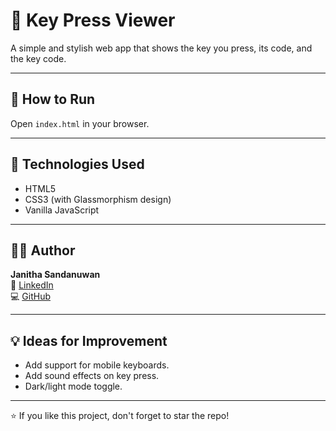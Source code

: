 # 🔑 Key Press Viewer

A simple and stylish web app that shows the key you press, its code, and the key code.

---

## 🚀 How to Run

Open `index.html` in your browser.

---

## 🧠 Technologies Used

- HTML5  
- CSS3 (with Glassmorphism design)  
- Vanilla JavaScript  

---


## 🙋‍♂️ Author

**Janitha Sandanuwan**  
📘 [LinkedIn](https://www.linkedin.com/in/janitha-sandanuwan-6958b121b/)  
💻 [GitHub](https://github.com/janithasandanuwan)

---

## 💡 Ideas for Improvement

- Add support for mobile keyboards.  
- Add sound effects on key press.  
- Dark/light mode toggle.

---

⭐ If you like this project, don't forget to star the repo!

